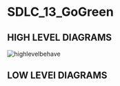 # SDLC_13_GoGreen

## HIGH LEVEL DIAGRAMS

![highlevelbehave](https://user-images.githubusercontent.com/86190226/130227656-83ce7339-e3c6-4ab6-a44e-1b82f889c7a9.png)




## LOW LEVEl DIAGRAMS
